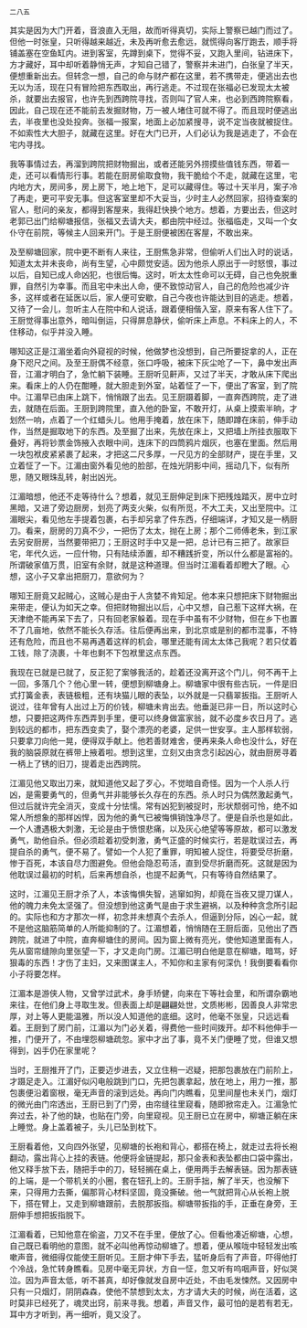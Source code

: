     二八五 

   其实是因为大门开着，音浪直入无阻，故而听得真切，实际上警察已越门而过了。但他一时张皇，只听得越来越近，未及再听愈去愈远，就慌得向客厅跑去，顺手将铺盖塞在空鱼缸内。进到客室，先蹲到桌下，觉得不妥，又跑入里间，钻进床下，方才藏好，耳中却听着静悄无声，才知自己错了，警察并未进门，白张皇了半天，便想重新出去。但转念一想，自己的命与财产都在这里，若不携带走，便逃出去也无以为活，现在只有冒险把东西取出，再行逃走。不过现在张福必已发现太太被杀，就要出去报官，也许先到西跨院寻找，否则叫了官人来，也必到西跨院察看，因此，自己现在还不能前去发掘财物，万一被人堵住可就不得了。而且现时便逃出去，半夜里也没处投奔。张福一报案，地面上必加紧搜寻，说不定当夜就被捉住。不如索性大大胆子，就藏在这里。好在大门已开，人们必认为我是逃走了，不会在宅内寻找。

   我等事情过去，再溜到跨院把财物掘出，或者还能另外捞摸些值钱东西，带着一走，还可以看情形行事。若能在厨房偷取食物，我干脆给个不走，就藏在这里，宅内地方大，房间多，房上房下，地上地下，足可以藏得住。等过十天半月，案子冷了再走，更可平安无事。但这客室里却不大妥当，少时主人必然回家，招待查案的官人，慰问的亲友，都得到客屋来，我得赶快换个地方。想着，方要出去，但这时老郭已出门给柳塘报信，张福又去请大夫，都由院中经过。张福临走，又叫一个女仆守在前院，等候主人回来开门。于是王厨便被困在客屋，不敢出来。

   及至柳塘回家，院中更不断有人来往，王厨焦急非常，但偷听人们出入时的说话，知道太太并未丧命，尚有生望，心中颇觉安适。因为他杀人原出于一时怒恨，事过以后，自知已成人命凶犯，也很后悔。这时，听太太性命可以无碍，自己也免脱重罪，自然引为幸事。而且宅中未出人命，便不致惊动官人，自己的危险也减少许多，这样或者在延医以后，家人便可安歇，自己今夜也许能达到目的逃走。想着，又待了一会儿，忽听主人在院中和人说话，跟着便相偕入室，原来有客人住下了。王厨觉得事出意外，暗叫倒运，只得屏息静伏，偷听床上声息。不料床上的人，不住移动，似乎并没入睡。

   哪知这正是江湄坐着向外窥视的时候，他做梦也没想到，自己所要捉拿的人，正在身下咫尺之间。及至王厨偶不经意，张口呼吸，被床下灰尘呛了一下，鼻中发出声音，江湄才明白了，急忙躺下装睡。王厨听见鼾声，又过了半天，才敢从床下爬出来。看床上的人仍在酣睡，就大胆走到外室，站着怔了一下，便出了客室，到了院中。江湄早已由床上跳下，悄悄跟了出去。见王厨蹑着脚，一直奔西跨院，走了进去，就随在后面。王厨到跨院里，直入他的卧室，不敢开灯，从桌上摸索半晌，才划然一响，点着了一个红蜡头儿。他用手掩着，放在床下，随即蹲在床前，伸手动作，当然是掘取地下的东西。及至掘了出来，先放在床上，又把墙上所挂衣服取下叠好，再将钞票金饰掖入衣眼中间，连床下的四筒鸦片烟灰，也塞在里面。然后用一块包袱皮紧紧裹了起来，才把这二尺多厚，一尺见方的全部财产，提在手里，又立着怔了一下。江湄由窗外看见他的脸部，在烛光阴影中间，摇动几下，似有所思，随又眼珠乱转，射出凶光。

   江湄暗想，他还不走等待什么？想着，就见王厨伸足到床下把残烛踏灭，房中立时黑暗，又进了旁边厨房，划亮了两支火柴，似有所觅，不大工夫，又出至院中。江湄眼尖，看见他左手提着包裹，右手却另拿了件东西，仔细端详，才知又是一柄厨刀。看来，厨房的刀真不少，一把伤了太太，抛在上房；那个二师傅老朱，到江家去另安厨房，当然要带把刀；王厨这时手中又是一把，总计已有三把了。故家巨宅，年代久远，一应什物，只有陆续添置，却不糟践折变，所以什么都是富裕的。所谓破家值万贯，旧室有余财，就是这种道理。但当时江湄看着却瞪大了眼。心想，这小子又拿出把厨刀，意欲何为？

   哪知王厨竟又起贼心，这贼心是由于人贪婪不肯知足。他本来只想把床下财物掘出来带走，便认为如天之幸。但把财物掘出以后，心中又想，自己惹下这样大祸，在天津绝不能再呆下去了，只有回老家躲着。现在手中虽有不少财物，但在乡下也置不了几亩地，依然不能长久存活。往后便再出来，到北京或是别的都市混事，不特还有危险，而且也不易再遇着这样的机会，哪里还能有阔太太体己我呢？若只仗着工钱，除了浇裹，十年也剩不下包袱里这点东西。

   我现在已就是已就了，反正犯了案够我活的，趁着还没离开这个门儿，何不再干上一回，多落几个？他心里一转，便想到柳塘身上。柳塘家中很有些古玩，一件是旧式打簧金表，表链极粗，还有块猫儿眼的表坠，以外就是一只翡翠扳指。王厨听人说过，往年曾有人出过上万的价钱，柳塘未肯出去。他垂涎已非一日，所以这时心想，只要把这两件东西弄到手里，便可以终身做富家翁，就不必度乡农日月了。逃到较远的都市，把东西变卖了，娶个漂亮的老婆，足供一世安享。主人那样软弱，只要拿刀向他一晃，便得双手献上。他若善财难舍，便再来条人命也没什么，好在我的脑袋原就在裤带上掖着啦。想到这里，立刻又由贪念引起凶心，就由厨房寻着一柄上了锈的旧刀，提着走出西跨院。

   江湄见他又取出刀来，就知道他又起了歹心，不觉暗自奇怪。因为一个人杀人行凶，是需要勇气的，但勇气并非能够长久存在的东西。杀人时只为偶然激起勇气，但过后就许完全消灭，变成十分怯懦。常有凶犯到被捉时，形状颓弱可怜，绝不如常人所想象的那样凶悍，因为他的勇气已被悔惧销蚀净尽了。便是自杀也是如此，一个人遭遇极大刺激，无论是由于愤恨悲痛，以及灰心绝望等等原故，都可以激发勇气，助他自杀。但必须趁着初受刺激，勇气正盛的时候实行，若是耽误过去，再提自杀的勇气，便不易了。譬如一个人犯了重罪，明知被人捉住，将要受尽折磨，惨于百死，本该自尽力图避免。但他会隐忍苟活，直到受尽折磨而死。这就是因为他耽误过最初的时机，后来再想自杀，也提不起勇气，只有等待自然结果了。

   这时，江湄见王厨才杀了人，本该悔惧失智，逃窜如狗，却竟在当夜又提刀谋人，他的魄力未免太坚强了。但没想到他这勇气是由于求生避祸，以及种种贪念所引起的。实际也和方才那次一样，初念并未想真个去杀人，但逼到分际，凶心一起，就不是他这脑筋简单的人所能抑制的了。江湄想着，悄悄随在王厨后面，见他出了西跨院，就进了中院，直奔柳塘住的房间。因为窗上微有亮光，使他知道里面有人，先从窗帘缝隙向里张望一下，才又走向门房。江湄已明白他是意在柳塘，暗骂，好狠毒的东西！才伤了主妇，又来图谋主人，不知你和主家有何深仇！我倒要看看你小子将要怎样。

   江湄本是游侠人物，又曾学过武术，身手矫健，向来在下等社会里，和所谓杂霸地来往，在他们身上寻取生发。但表面上却是翩翩处世，文质彬彬，因善良人非常忠厚，对上等人更能温雅，所以没人知道他的底细。这时，他毫不张皇，只远远看着。王厨到了房门前，江湄以为门必关着，得费他一些时间拨开。却不料他伸手一推，门便开了，不由埋怨柳塘疏忽。家中才出了事，竟不关门便睡了觉，但谁又想得到，凶手仍在家里呢？

   当时，王厨推开了门，正要迈步进去，又立住稍一迟疑，把那包裹放在门前阶上，才蹑足走入。江湄好似闪电般跳到门口，先把包裹拿起，放在地上，用力一推，那包裹便沿着窗根，毫无声音的滚到远处。再向门内瞧看，见里间屋也未关门，烟灯的微光由门帘透出，王厨已到了门旁，由帘缝往里窥看，随即掀帘走入。江湄急忙奔过去，补了他的缺，也贴在门旁，向里窥视。见王厨已立在房中，柳塘正躺在床上睡觉。身上盖着被子，头儿已坠到枕下。

   王厨看着他，又向四外张望，见柳塘的长袍和背心，都搭在椅上，就走过去将长袍翻动，露出背心上挂的表链。他便将金链提起，那只金表和表坠都由口袋中露出，他又释手放下去，随把手中的刀，轻轻搁在桌上，便用两手去解表链。因为那表链的上端，是一个带机关的小圈，套在钮孔上的。王厨手拙，解了半天，也没解下来，只得用力去撕，偏那背心材料坚固，竟没撕破。他一气就把背心从长袍上脱下，搭在臂上，又走到柳塘跟前，去脱那扳指。柳塘带扳指的手，正垂在身旁，王厨伸手想把扳指脱下。

   江湄看着，已知他意在偷盗，刀又不在手里，便放了心。但看他凑近柳塘，心想，自己既已看明他的意图，就不必叫他再惊动柳塘了。想着，便从喉咙中轻轻发出咳嗽声音，微细得仅能使王厨听见。王厨才伸下手去，猛听身后有了声音，吓得他打个冷战，急忙转身瞧看。见房中毫无异状，方自一怔，忽又听有呜咽声音，好似哭泣。因为声音太低，听不甚真，却好像就发自房中近处，不由毛发悚然。又因房中只有一只烟灯，阴阴森森，使他不禁想到太太，方才请大夫的时候，尚在活着，这时莫非已经死了，魂灵出窍，前来寻我。想着，声音又作，最可怕的是若有若无，耳中方才听到，再一细听，竟又没了。

